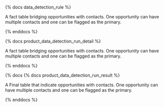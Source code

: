 {% docs data_detection_rule %}

A fact table bridging opportunities with contacts. One opportunity can have multiple contacts and one can be flagged as the primary.

{% enddocs %}

{% docs product_data_detection_run_detail %}

A fact table bridging opportunities with contacts. One opportunity can have multiple contacts and one can be flagged as the primary.

{% enddocs %}

{% docs {% docs product_data_detection_run_result %}

A Final table that indicate opportunities with contacts. One opportunity can have multiple contacts and one can be flagged as the primary.

{% enddocs %}
